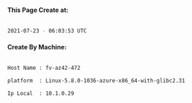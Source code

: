 
   
#### This Page Create at:

```bash

2021-07-23 - 06:03:53 UTC

```

#### Create By Machine:

```bash

Host Name : fv-az42-472

platform  : Linux-5.8.0-1036-azure-x86_64-with-glibc2.31

Ip Local  : 10.1.0.29

```

